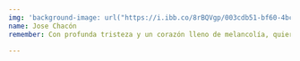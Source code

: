 ```yaml
---
img: 'background-image: url("https://i.ibb.co/8rBQVgp/003cdb51-bf60-4bc8-9e65-990e73eb2937.jpg");'
name: Jose Chacón
remember: Con profunda tristeza y un corazón lleno de melancolía, quiero compartir un recuerdo especial de nuestro querido amigo Juan Gabriel. En cada rincón de nuestras memorias, su risa y su presencia aún resuenan con la misma calidez y alegría que siempre nos brindó. Aunque su ausencia deja un vacío profundo, su espíritu sigue vivo en cada historia y en cada sonrisa que compartimos en su honor.

---
```

